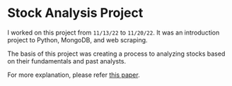 # Stock Analysis Project
I worked on this project from `11/13/22` to `11/20/22`. It was an introduction project to Python, MongoDB, and web scraping.

The basis of this project was creating a process to analyzing stocks based on their fundamentals and past analysts.

For more explanation, please refer [this paper](https://github.com/johnsfarrell/analysis-proj/blob/master/Written%20Explanation.pdf).
